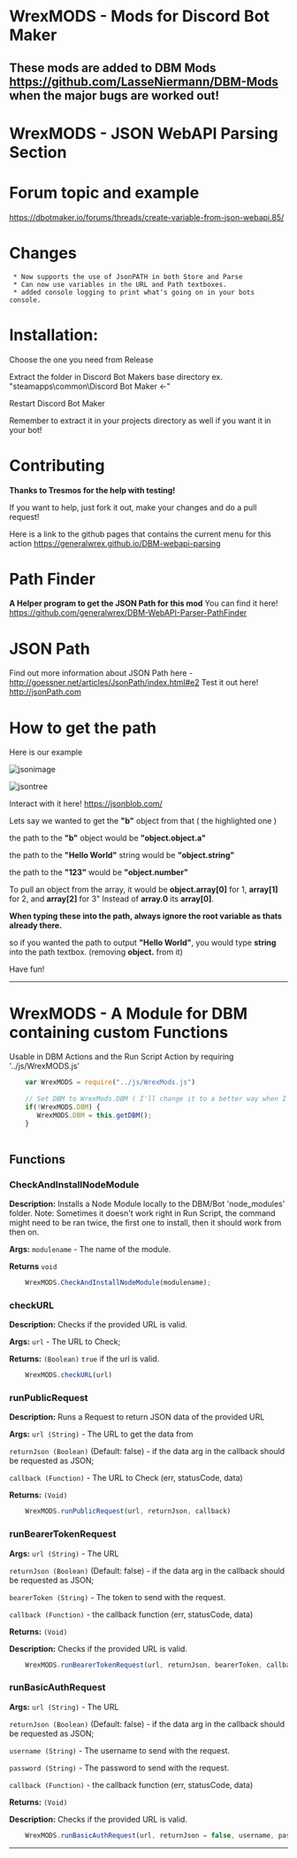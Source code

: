 # WrexMODS - Mods for Discord Bot Maker

These mods are added to DBM Mods https://github.com/LasseNiermann/DBM-Mods when the major bugs are worked out!
----

# WrexMODS - JSON WebAPI Parsing Section

# Forum topic and example
https://dbotmaker.io/forums/threads/create-variable-from-json-webapi.85/

 # Changes
     * Now supports the use of JsonPATH in both Store and Parse 
     * Can now use variables in the URL and Path textboxes.
     * added console logging to print what's going on in your bots console.


 # Installation: 

Choose the one you need from Release

Extract the folder in Discord Bot Makers base directory
 ex. "steamapps\common\Discord Bot Maker <-"

Restart Discord Bot Maker

Remember to extract it in your projects directory as well if you want it in your bot!


 # Contributing

**Thanks to Tresmos for the help with testing!**

If you want to help, just fork it out, make your changes and do a pull request!

Here is a link to the github pages that contains the current menu for this action
https://generalwrex.github.io/DBM-webapi-parsing

 # Path Finder 
  **A Helper program to get the JSON Path for this mod**
    You can find it here!
    https://github.com/generalwrex/DBM-WebAPI-Parser-PathFinder


 # JSON Path
 
 Find out more information about JSON Path here - http://goessner.net/articles/JsonPath/index.html#e2
 Test it out here! http://jsonPath.com
 # How to get the path
 
 Here is our example
 
![jsonimage](https://i.gyazo.com/349715d816924fd40c7d521f5d45f798.png)


![jsontree](https://i.gyazo.com/7e1529df4b2894f9875ead96b56c01d8.png)

Interact with it here! https://jsonblob.com/

Lets say we wanted to get the **"b"** object from that ( the highlighted one )

the path to the **"b"** object would be  **"object.object.a"**

the path to the **"Hello World"** string would be **"object.string"**

the path to the **"123"** would be **"object.number"**

To pull an object from the array, it would be **object.array[0]** for 1, **array[1]** for 2, and **array[2]** for 3"
Instead of **array.0** its **array[0]**.

**When typing these into the path, always ignore the root variable as thats already there.**

so if you wanted the path to output **"Hello World"**, you would type  **string**  into the path textbox. (removing **object.** from it)

Have fun!
 
 ----
# WrexMODS - A Module for DBM containing custom Functions
Usable in DBM Actions and the Run Script Action by requiring '../js/WrexMODS.js'

```javascript
    var WrexMODS = require("../js/WrexMods.js")
    
    // Set DBM to WrexMods.DBM ( I'll change it to a better way when I figure it out! )
    if(!WrexMODS.DBM) {
       WrexMODS.DBM = this.getDBM();
    }
     
```

 ## Functions
 
 
 ### CheckAndInstallNodeModule
 
**Description:** 
Installs a Node Module locally to the DBM/Bot 'node_modules' folder. Note: Sometimes it doesn't work right in Run Script, the command might need to be ran twice, the first one to install, then it should work from then on.

**Args:** 
```modulename``` - The name of the module.

**Returns** 
```void```

```javascript
    WrexMODS.CheckAndInstallNodeModule(modulename);    
```

 ### checkURL
 
**Description:** 
Checks if the provided URL is valid.
 
**Args:** 
```url``` - The URL to Check;

**Returns:** 
```(Boolean)``` ```true``` if the url is valid.

```javascript
    WrexMODS.checkURL(url)   
```

 ### runPublicRequest
 
**Description:** 
Runs a Request to return JSON data of the provided URL
 
**Args:**
```url (String)``` - The URL to get the data from

```returnJson (Boolean)``` (Default: false) - if the data arg in the callback should be requested as JSON;

```callback (Function)``` - The URL to Check (err, statusCode, data)

**Returns:** 
```(Void)```

```javascript
    WrexMODS.runPublicRequest(url, returnJson, callback) 
```

 ### runBearerTokenRequest
 
**Args:** 
```url (String)``` - The URL

```returnJson (Boolean)``` (Default: false) - if the data arg in the callback should be requested as JSON;

```bearerToken (String)``` - The token to send with the request.

```callback (Function)``` - the callback function (err, statusCode, data)


**Returns:** 
```(Void)```

**Description:** Checks if the provided URL is valid.

```javascript
    WrexMODS.runBearerTokenRequest(url, returnJson, bearerToken, callback)
```

 ### runBasicAuthRequest
 
**Args:** 
```url (String)``` - The URL

```returnJson (Boolean)``` (Default: false) - if the data arg in the callback should be requested as JSON;

```username (String)``` - The username to send with the request.

```password (String)``` - The password to send with the request.

```callback (Function)``` - the callback function (err, statusCode, data)

**Returns:** 
```(Void)```

**Description:** Checks if the provided URL is valid.

```javascript
    WrexMODS.runBasicAuthRequest(url, returnJson = false, username, password, callback)
```


----
